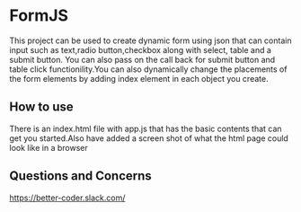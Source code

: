 # FormJS

This project can be used to create dynamic form using json that can contain input such as text,radio button,checkbox along with select,  table and a submit button.
You can also pass on the call back for submit button and table click functionility.You can also dynamically change the placements of the form elements by adding index element in each object you create.


## How to use

There is an index.html file with app.js that has the basic contents that can get you started.Also have added a screen shot of what the html page could look like in a browser

## Questions and Concerns
https://better-coder.slack.com/
